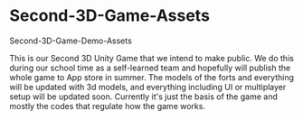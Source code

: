 # Second-3D-Game-Assets
Second-3D-Game-Demo-Assets


This is our Second 3D Unity Game that we intend to make public. 
We do this during our school time as a self-learned team and hopefully will publish the whole game to App store in summer.
The models of the forts and everything will be updated with 3d models, and everything including UI or multiplayer setup will be updated soon. Currently it's just the basis of the game and mostly the codes that regulate how the game works. 
